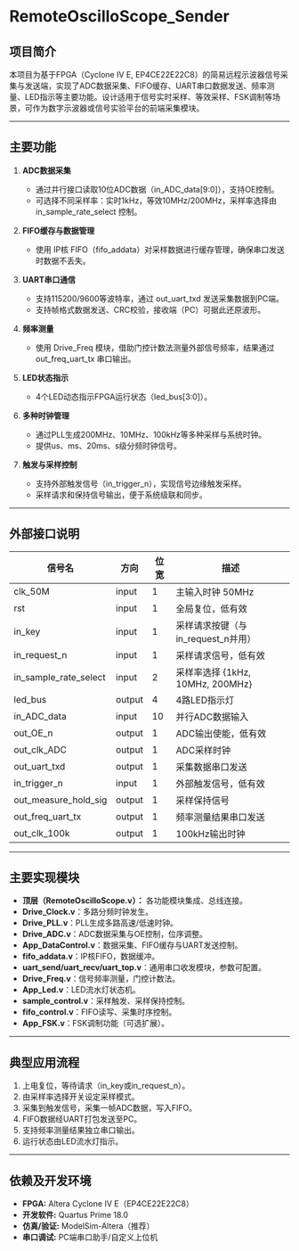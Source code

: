 # RemoteOscilloScope_Sender

## 项目简介

本项目为基于FPGA（Cyclone IV E, EP4CE22E22C8）的简易远程示波器信号采集与发送端，实现了ADC数据采集、FIFO缓存、UART串口数据发送、频率测量、LED指示等主要功能。设计适用于信号实时采样、等效采样、FSK调制等场景，可作为数字示波器或信号实验平台的前端采集模块。

---

## 主要功能

1. **ADC数据采集**  
   - 通过并行接口读取10位ADC数据（in_ADC_data[9:0]），支持OE控制。
   - 可选择不同采样率：实时1kHz，等效10MHz/200MHz，采样率选择由 in_sample_rate_select 控制。

2. **FIFO缓存与数据管理**  
   - 使用 IP核 FIFO（fifo_addata）对采样数据进行缓存管理，确保串口发送时数据不丢失。

3. **UART串口通信**  
   - 支持115200/9600等波特率，通过 out_uart_txd 发送采集数据到PC端。
   - 支持帧格式数据发送、CRC校验，接收端（PC）可据此还原波形。

4. **频率测量**  
   - 使用 Drive_Freq 模块，借助门控计数法测量外部信号频率，结果通过 out_freq_uart_tx 串口输出。

5. **LED状态指示**  
   - 4个LED动态指示FPGA运行状态（led_bus[3:0]）。

6. **多种时钟管理**  
   - 通过PLL生成200MHz、10MHz、100kHz等多种采样与系统时钟。
   - 提供us、ms、20ms、s级分频时钟信号。

7. **触发与采样控制**  
   - 支持外部触发信号（in_trigger_n），实现信号边缘触发采样。
   - 采样请求和保持信号输出，便于系统级联和同步。

---

## 外部接口说明

| 信号名                  | 方向   | 位宽   | 描述                               |
|------------------------|--------|--------|------------------------------------|
| clk_50M                | input  | 1      | 主输入时钟 50MHz                   |
| rst                    | input  | 1      | 全局复位，低有效                   |
| in_key                 | input  | 1      | 采样请求按键（与in_request_n并用） |
| in_request_n           | input  | 1      | 采样请求信号，低有效               |
| in_sample_rate_select  | input  | 2      | 采样率选择 {1kHz, 10MHz, 200MHz}   |
| led_bus                | output | 4      | 4路LED指示灯                       |
| in_ADC_data            | input  | 10     | 并行ADC数据输入                    |
| out_OE_n               | output | 1      | ADC输出使能，低有效                |
| out_clk_ADC            | output | 1      | ADC采样时钟                        |
| out_uart_txd           | output | 1      | 采集数据串口发送                   |
| in_trigger_n           | input  | 1      | 外部触发信号，低有效               |
| out_measure_hold_sig   | output | 1      | 采样保持信号                       |
| out_freq_uart_tx       | output | 1      | 频率测量结果串口发送               |
| out_clk_100k           | output | 1      | 100kHz输出时钟                     |

---

## 主要实现模块

- **顶层（RemoteOscilloScope.v）：** 各功能模块集成、总线连接。
- **Drive_Clock.v**：多路分频时钟发生。
- **Drive_PLL.v**：PLL生成多路高速/低速时钟。
- **Drive_ADC.v**：ADC数据采集与OE控制，位序调整。
- **App_DataControl.v**：数据采集、FIFO缓存与UART发送控制。
- **fifo_addata.v**：IP核FIFO，数据缓冲。
- **uart_send/uart_recv/uart_top.v**：通用串口收发模块，参数可配置。
- **Drive_Freq.v**：信号频率测量，门控计数法。
- **App_Led.v**：LED流水灯状态机。
- **sample_control.v**：采样触发、采样保持控制。
- **fifo_control.v**：FIFO读写、采集时序控制。
- **App_FSK.v**：FSK调制功能（可选扩展）。

---

## 典型应用流程

1. 上电复位，等待请求（in_key或in_request_n）。
2. 由采样率选择开关设定采样模式。
3. 采集到触发信号，采集一帧ADC数据，写入FIFO。
4. FIFO数据经UART打包发送至PC。
5. 支持频率测量结果独立串口输出。
6. 运行状态由LED流水灯指示。

---

## 依赖及开发环境

- **FPGA:** Altera Cyclone IV E（EP4CE22E22C8）
- **开发软件:** Quartus Prime 18.0
- **仿真/验证:** ModelSim-Altera（推荐）
- **串口调试:** PC端串口助手/自定义上位机

